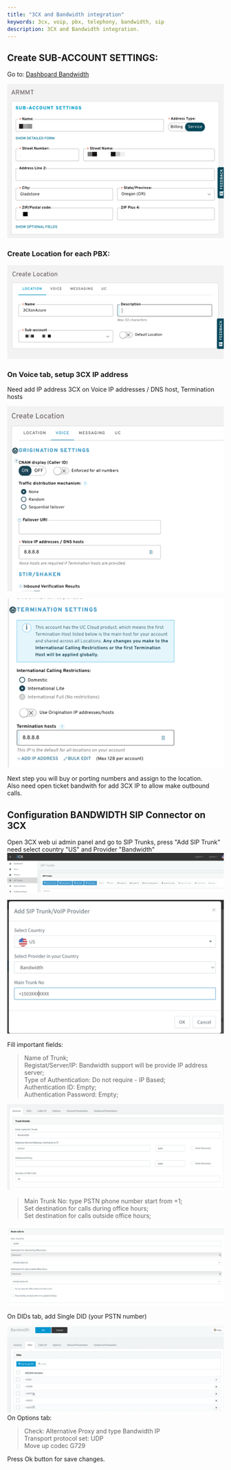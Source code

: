 ```yaml
---
title: "3CX and Bandwidth integration"
keywords: 3cx, voip, pbx, telephony, bandwidth, sip
description: 3CX and Bandwidth integration.
---
```


## Create SUB-ACCOUNT SETTINGS:

Go to: [Dashboard Bandwidth](https://dashboard.bandwidth.com/)

![](images/Bandwidth_04.png)

### Create Location for each PBX: 

![](images/Bandwidth_03.png)

### On Voice tab, setup 3CX IP address  

Need add IP address 3CX on Voice IP addresses / DNS host, Termination hosts

![](images/Bandwidth_02.png)

![](images/Bandwidth_01.png)

Next step you will buy or porting numbers and assign to the location.   
Also need open ticket bandwith for add 3CX IP to allow make outbound calls.   


## Configuration BANDWIDTH SIP Connector on 3CX
Open 3CX web ui admin panel and go to SIP Trunks, press "Add SIP Trunk" need select country "US" and Provider "Bandwidth"  
![](images/3CX_aws_chime_16.png)

![](images/Bandwidth_05.png)

Fill important fields:
> Name of Trunk;     
> Registat/Server/IP: Bandwidth support will be provide IP address server;  
> Type of Authentication: Do not require - IP Based;  
> Authentication ID: Empty;  
> Authentication Password: Empty;

![](images/Bandwidth_06.png)  
   
> Main Trunk No: type PSTN phone number start from +1;  
> Set destination for calls during office hours;     
> Set destination for calls outside office hours;

![](images/3CX_aws_chime_18.png)   

On DIDs tab, add Single DID (your PSTN number)

![](images/Bandwidth_08.png)
On Options tab:
> Check: Alternative Proxy and type Bandwidth IP  
> Transport protocol set: UDP  
> Move up codec G729

Press Ok button for save changes.


